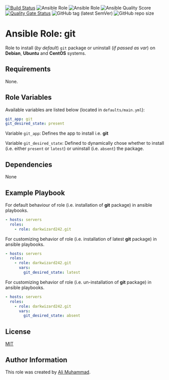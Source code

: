 [![Build Status](https://travis-ci.com/darkwizard242/ansible-role-git.svg?branch=master)](https://travis-ci.com/darkwizard242/ansible-role-git)
![Ansible Role](https://img.shields.io/ansible/role/42239?color=dark%20green%20)
![Ansible Role](https://img.shields.io/ansible/role/d/42239?label=role%20downloads)
![Ansible Quality Score](https://img.shields.io/ansible/quality/42239?label=ansible%20quality%20score)
[![Quality Gate Status](https://sonarcloud.io/api/project_badges/measure?project=ansible-role-git&metric=alert_status)](https://sonarcloud.io/dashboard?id=ansible-role-git)
![GitHub tag (latest SemVer)](https://img.shields.io/github/tag/darkwizard242/ansible-role-git?label=release)
![GitHub repo size](https://img.shields.io/github/repo-size/darkwizard242/ansible-role-git?color=orange&style=flat-square)


Ansible Role: git
=========

Role to install (_by default_) `git` package  or uninstall (_if  passed as var_)  on **Debian**, **Ubuntu** and **CentOS** systems.

Requirements
------------

None.

Role Variables
--------------

Available variables are listed below (located in  `defaults/main.yml`):

```yaml
git_app: git
git_desired_state: present
```

Variable `git_app`: Defines the app to install i.e. **git**

Variable `git_desired_state`: Defined to dynamically chose whether to install (i.e. either `present` or `latest`) or uninstall (i.e. `absent`) the package.

Dependencies
------------

None

Example Playbook
----------------

For default behaviour of role (i.e. installation of **git** package) in ansible playbooks.
```yaml
- hosts: servers
  roles:
    - role: darkwizard242.git
```

For customizing behavior of role (i.e. installation of latest **git** package) in ansible playbooks.
```yaml
- hosts: servers
  roles:
    - role: darkwizard242.git
      vars:
        git_desired_state: latest
```
             
For customizing behavior of role (i.e. un-installation of **git** package) in ansible playbooks.
```yaml
- hosts: servers
  roles:
    - role: darkwizard242.git
      vars:
        git_desired_state: absent
```      
         
License
-------

[MIT](https://github.com/darkwizard242/ansible-role-git/blob/master/LICENSE)

Author Information
------------------

This role was created by [Ali Muhammad](https://www.linkedin.com/in/ali-muhammad-759791130/).